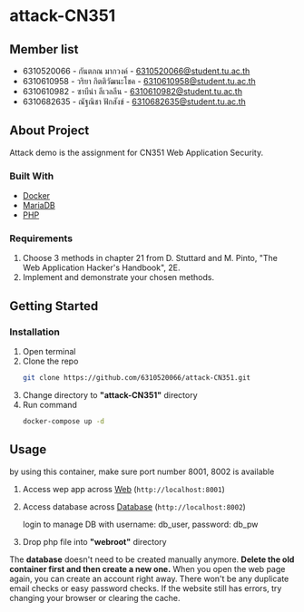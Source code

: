 # attack-CN351

## Member list
* 6310520066 - กันตภณ มากวงค์ - 6310520066@student.tu.ac.th
* 6310610958 - วริยา กิตติวัฒนะโชค - 6310610958@student.tu.ac.th
* 6310610982 - ซาบีน่า ลีเวลลีน - 6310610982@student.tu.ac.th
* 6310682635 - ณัฐณิชา ฟักสังข์ - 6310682635@student.tu.ac.th

## About Project
Attack demo is the assignment for CN351 Web Application Security.

### Built With

* [Docker](https://docs.docker.com/engine/install/)
* [MariaDB](https://mariadb.org)
* [PHP](https://www.php.net)

### Requirements

1. Choose 3 methods in chapter 21 from D. Stuttard and M. Pinto, "The Web Application Hacker's Handbook", 2E.
2. Implement and demonstrate your chosen methods.

## Getting Started

### Installation

1. Open terminal
2. Clone the repo
    ```sh
    git clone https://github.com/6310520066/attack-CN351.git
    ```
3. Change directory to **"attack-CN351"** directory
4. Run command 
    ```sh
    docker-compose up -d
    ```

## Usage

by using this container, make sure port number 8001, 8002 is available

1. Access wep app across [Web](http://localhost:8001) (`http://localhost:8001`)
2. Access database across [Database](http://localhost:8002) (`http://localhost:8002`)

    login to manage DB with username: db_user, password: db_pw

3. Drop php file into **"webroot"** directory

The **database** doesn't need to be created manually anymore. **Delete the old container first and then create a new one.** When you open the web page again, you can create an account right away. There won't be any duplicate email checks or easy password checks. If the website still has errors, try changing your browser or clearing the cache.
